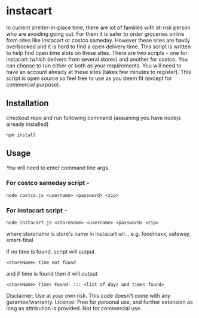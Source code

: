 # instacart

In current shelter-in-place time, there are lot of families with at-risk person who are avoiding going out. For them it is safer to order groceries online from sites like instacart or costco sameday. However these sites are havily overbooked and it is hard to find a open delivery time. This script is written to help find open time slots on these sites.
There are two scripts - one for instacart (which delivers from several stores) and another for costco. You can choose to run either or both as your requirements. You will need to have an account already at these sites (takes few minutes to register).
This script is open source so feel free to use as you deem fit (except for commercial purpose).

## Installation

checkout repo and run following command (assuming you have nodejs already installed)
```
npm install
```


## Usage
You will need to enter command line args.

### For costco sameday script -

```
node costco.js <username> <password> <zip>
```

### For instacart script -

```
node instacart.js <storename> <username> <password> <zip>
```

where storename is store's name in instacart url... e.g. foodmaxx, safeway, smart-final

If no time is found, script will output 

```
<storeName> time not found
```

and if time is found then it will output

```
<storeName> Times Found: ::: <list of days and times found>
```

Disclaimer: Use at your own risk. This code doesn't come with any gurantee/warranty.
License: Free for personal use, and further extension as long as attribution is provided. Not for commercial use.
